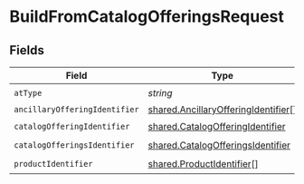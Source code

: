 # BuildFromCatalogOfferingsRequest


## Fields

| Field                                                                                             | Type                                                                                              | Required                                                                                          | Description                                                                                       | Example                                                                                           |
| ------------------------------------------------------------------------------------------------- | ------------------------------------------------------------------------------------------------- | ------------------------------------------------------------------------------------------------- | ------------------------------------------------------------------------------------------------- | ------------------------------------------------------------------------------------------------- |
| `atType`                                                                                          | *string*                                                                                          | :heavy_check_mark:                                                                                | N/A                                                                                               | BuildFromCatalogOfferingsRequestAir                                                               |
| `ancillaryOfferingIdentifier`                                                                     | [shared.AncillaryOfferingIdentifier](../../../sdk/models/shared/ancillaryofferingidentifier.md)[] | :heavy_minus_sign:                                                                                | N/A                                                                                               |                                                                                                   |
| `catalogOfferingIdentifier`                                                                       | [shared.CatalogOfferingIdentifier](../../../sdk/models/shared/catalogofferingidentifier.md)       | :heavy_check_mark:                                                                                | N/A                                                                                               |                                                                                                   |
| `catalogOfferingsIdentifier`                                                                      | [shared.CatalogOfferingsIdentifier](../../../sdk/models/shared/catalogofferingsidentifier.md)     | :heavy_check_mark:                                                                                | N/A                                                                                               |                                                                                                   |
| `productIdentifier`                                                                               | [shared.ProductIdentifier](../../../sdk/models/shared/productidentifier.md)[]                     | :heavy_check_mark:                                                                                | N/A                                                                                               | p1                                                                                                |